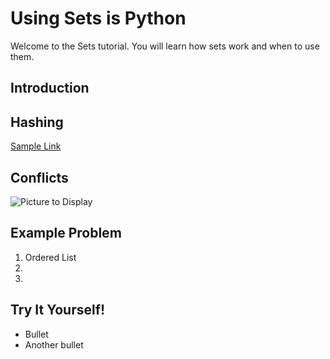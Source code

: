 # Using Sets is Python

Welcome to the Sets tutorial.
You will learn how sets work and when to use them.

## Introduction



## Hashing
[Sample Link](Thisishowtopostalink.com)

## Conflicts
![Picture to Display](filename_or_link)

## Example Problem
1. Ordered List
2. 
3. 


## Try It Yourself!
* Bullet
* Another bullet